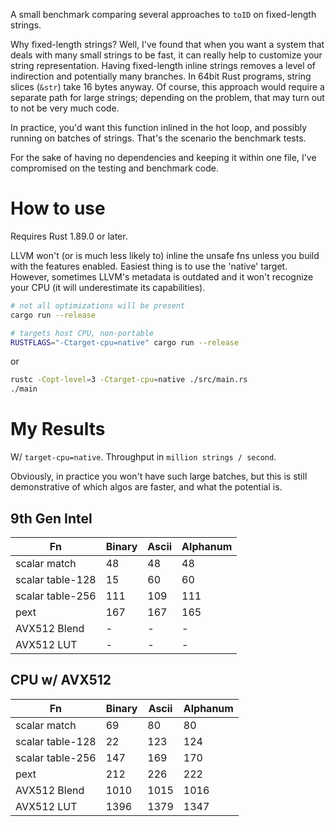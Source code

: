 A small benchmark comparing several approaches to `toID` on fixed-length strings.

Why fixed-length strings? Well, I've found that when you want a system that deals with many small strings to be fast,
it can really help to customize your string representation. Having fixed-length inline strings removes a level of
indirection and potentially many branches. In 64bit Rust programs, string slices (`&str`) take 16 bytes anyway.
Of course, this approach would require a separate path for large strings; depending on the problem, that may turn out to not be very much code.

In practice, you'd want this function inlined in the hot loop, and possibly running on batches of strings.
That's the scenario the benchmark tests.

For the sake of having no dependencies and keeping it within one file, I've compromised on the testing and benchmark code.

# How to use
Requires Rust 1.89.0 or later.

LLVM won't (or is much less likely to) inline the unsafe fns unless you build with the features enabled.
Easiest thing is to use the 'native' target. However, sometimes LLVM's metadata is outdated and it won't recognize
your CPU (it will underestimate its capabilities).

```sh
# not all optimizations will be present
cargo run --release

# targets host CPU, non-portable
RUSTFLAGS="-Ctarget-cpu=native" cargo run --release
```

or

```sh
rustc -Copt-level=3 -Ctarget-cpu=native ./src/main.rs
./main
```

# My Results
W/ `target-cpu=native`. Throughput in `million strings / second`.

Obviously, in practice you won't have such large batches, but this is still
demonstrative of which algos are faster, and what the potential is.

## 9th Gen Intel

| Fn | Binary | Ascii | Alphanum |
| -- | ------ | ----- | -------- |
| scalar match | 48 | 48 | 48 |
| scalar table-128 | 15 | 60 | 60 |
| scalar table-256 | 111 | 109 | 111 |
| pext | 167 | 167 | 165 |
| AVX512 Blend | - | - | - |
| AVX512 LUT | - | - | - |

## CPU w/ AVX512

| Fn | Binary | Ascii | Alphanum |
| -- | ------ | ----- | -------- |
| scalar match | 69 | 80 | 80 |
| scalar table-128 | 22 | 123 | 124 |
| scalar table-256 | 147 | 169 | 170 |
| pext | 212 | 226 | 222 |
| AVX512 Blend | 1010 | 1015 | 1016 |
| AVX512 LUT | 1396 | 1379 | 1347 |
